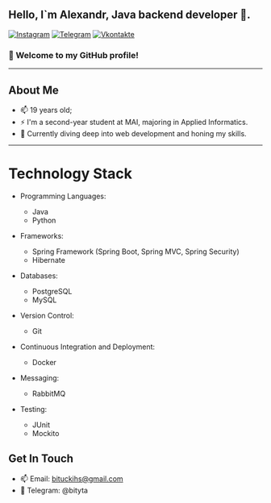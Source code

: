 ## Hello, I`m Alexandr, Java backend developer 🚀.

[![Instagram](https://img.shields.io/badge/-Instagram-c13584?style=flat&labelColor=c13584&logo=instagram&logoColor=white)](https://www.instagram.com/bityta/)
[![Telegram](https://img.shields.io/badge/-telegram-red?color=white&logo=telegram&logoColor=black)](https://t.me/bityta)
[![Vkontakte](https://img.shields.io/badge/-Vkontakte-090909?style=for-the-badge&logo=Vk&logoColor=4F7DB3)](https://vk.com/bityta)

### 👋 Welcome to my GitHub profile!

---

## About Me

- 📫 19 years old;
- ⚡️ I'm a second-year student at MAI, majoring in Applied Informatics.
- 🌱 Currently diving deep into web development and honing my skills.

---

# Technology Stack

- Programming Languages:
    - Java
    - Python

- Frameworks:
    - Spring Framework (Spring Boot, Spring MVC, Spring Security)
    - Hibernate

- Databases:
    - PostgreSQL
    - MySQL

- Version Control:
    - Git

- Continuous Integration and Deployment:
    - Docker
- Messaging:
    - RabbitMQ
  
- Testing:
    - JUnit
    - Mockito

## Get In Touch

- 📫 Email: bituckihs@gmail.com
- 💬 Telegram: @bityta
